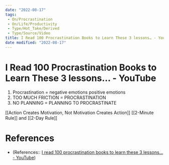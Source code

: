 ```yaml
---
date: "2022-08-17"
tags:
 - On/Procrastination
 - On/Life/Productivity 
 - Type/Hot_Take/Derived
 - Type/Source/Video 
title: I Read 100 Procrastination Books to Learn These 3 lessons… - YouTube
date modified: "2022-08-17"
---
```


# I Read 100 Procrastination Books to Learn These 3 lessons… - YouTube
1) Procrastination = negative emotions positive emotions
2) TOO MUCH FRICTION = PROCRASTINATION
3) NO PLANNING = PLANNING TO PROCRASTINATE

[[Action Creates Motivation, Not Motivation Creates Action]]
[[2-Minute Rule]] and [[2-Day Rule]]

# References
- (References:: [I read 100 procrastination books to learn these 3 lessons... - YouTube](https://www.youtube.com/watch?v=znreLjAZXhE&list=TLGG19IoJF34o-gxNzA4MjAyMg&index=11))
